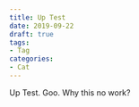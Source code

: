```yaml
---
title: Up Test
date: 2019-09-22
draft: true
tags:
- Tag
categories:
- Cat
---
```

Up Test.
Goo.
Why this no work?
